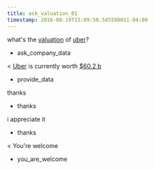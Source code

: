 ```yaml
---
title: ask_valuation_01
timestamp: 2016-08-19T15:09:50.545598011-04:00
---
```


what's the [valuation](datapoint) of [uber](company_name)?
* ask_company_data

< [Uber](company_name) is currently worth [$60.2 b](approximate_amount)
* provide_data

thanks
* thanks

i appreciate it
* thanks

< You're welcome
* you_are_welcome
